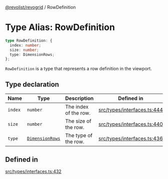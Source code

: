 [@revolist/revogrid](README.md) / RowDefinition

# Type Alias: RowDefinition

```ts
type RowDefinition: {
  index: number;
  size: number;
  type: DimensionRows;
};
```

`RowDefinition` is a type that represents a row definition in the
viewport.

## Type declaration

| Name | Type | Description | Defined in |
| ------ | ------ | ------ | ------ |
| `index` | `number` | The index of the row. | [src/types/interfaces.ts:444](https://github.com/revolist/revogrid/blob/541ed3c2070ab701e47c29bb6172b17d19a08816/src/types/interfaces.ts#L444) |
| `size` | `number` | The size of the row. | [src/types/interfaces.ts:440](https://github.com/revolist/revogrid/blob/541ed3c2070ab701e47c29bb6172b17d19a08816/src/types/interfaces.ts#L440) |
| `type` | [`DimensionRows`](TypeAlias.DimensionRows.md) | The type of the row. | [src/types/interfaces.ts:436](https://github.com/revolist/revogrid/blob/541ed3c2070ab701e47c29bb6172b17d19a08816/src/types/interfaces.ts#L436) |

## Defined in

[src/types/interfaces.ts:432](https://github.com/revolist/revogrid/blob/541ed3c2070ab701e47c29bb6172b17d19a08816/src/types/interfaces.ts#L432)

